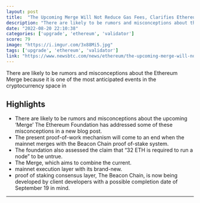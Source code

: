 ```yaml
---
layout: post
title:  "The Upcoming Merge Will Not Reduce Gas Fees, Clarifies Ethereum Foundation"
description: "There are likely to be rumors and misconceptions about the Ethereum Merge because it is one of the most anticipated events in the cryptocurrency space in"
date: "2022-08-20 22:10:38"
categories: ['upgrade', 'ethereum', 'validator']
score: 79
image: "https://i.imgur.com/3x88Mi5.jpg"
tags: ['upgrade', 'ethereum', 'validator']
link: "https://www.newsbtc.com/news/ethereum/the-upcoming-merge-will-not-reduce-gas-fees-clarifies-ethereum-foundation/"
---
```


There are likely to be rumors and misconceptions about the Ethereum Merge because it is one of the most anticipated events in the cryptocurrency space in

## Highlights

- There are likely to be rumors and misconceptions about the upcoming ‘Merge’ The Ethereum Foundation has addressed some of these misconceptions in a new blog post.
- The present proof-of-work mechanism will come to an end when the mainnet merges with the Beacon Chain proof of-stake system.
- The foundation also assessed the claim that “32 ETH is required to run a node” to be untrue.
- The Merge, which aims to combine the current.
- mainnet execution layer with its brand-new.
- proof of staking consensus layer, The Beacon Chain, is now being developed by client developers with a possible completion date of September 19 in mind.

---
